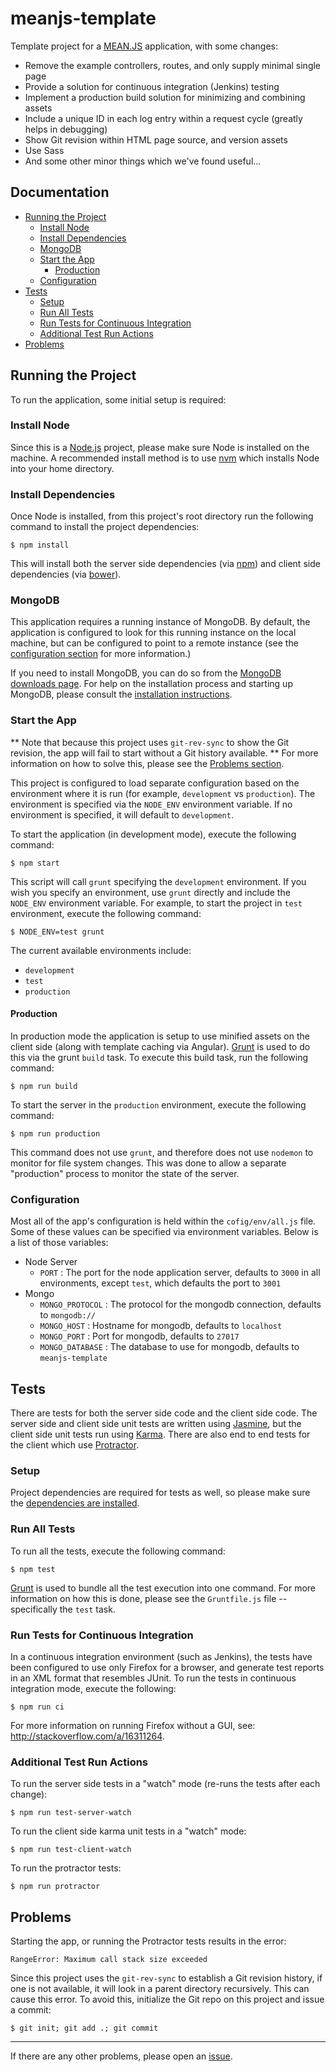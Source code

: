 # meanjs-template #

Template project for a [MEAN.JS](http://meanjs.org/) application, with some changes:
- Remove the example controllers, routes, and only supply minimal single page
- Provide a solution for continuous integration (Jenkins) testing
- Implement a production build solution for minimizing and combining assets
- Include a unique ID in each log entry within a request cycle (greatly helps in debugging)
- Show Git revision within HTML page source, and version assets
- Use Sass
- And some other minor things which we've found useful...

## Documentation ##

- [Running the Project](#running-the-project)
  - [Install Node](#install-node)
  - [Install Dependencies](#install-dependencies)
  - [MongoDB](#mongodb)
  - [Start the App](#start-the-app)
    - [Production](#production)
  - [Configuration](#configuration)
- [Tests](#tests)
  - [Setup](#setup)
  - [Run All Tests](#run-all-tests)
  - [Run Tests for Continuous Integration](#run-tests-for-continuous-integration)
  - [Additional Test Run Actions](#additional-test-run-actions)
- [Problems](#problems)

## Running the Project ##

To run the application, some initial setup is required:

### Install Node ###

Since this is a [Node.js](http://nodejs.org/) project, please make sure
Node is installed on the machine. A recommended install method is to use
[nvm](https://github.com/creationix/nvm) which installs Node into your
home directory.

### Install Dependencies ###

Once Node is installed, from this project's root directory run the following
command to install the project dependencies:

`$ npm install`

This will install both the server side dependencies
(via [npm](https://www.npmjs.org/)) and client side dependencies
(via [bower](http://bower.io/)).

### MongoDB ###

This application requires a running instance of MongoDB. By default, the
application is configured to look for this running instance on the local
machine, but can be configured to point to a remote instance (see the
[configuration section](#configuration) for more information.)

If you need to install MongoDB, you can do so from the
[MongoDB downloads page](https://www.mongodb.org/downloads). For help
on the installation process and starting up MongoDB, please consult
the [installation instructions](http://docs.mongodb.org/manual/installation/).

### Start the App ###

** Note that because this project uses `git-rev-sync` to show the Git revision,
the app will fail to start without a Git history available. **
For more information on how to solve this, please see the [Problems section](#problems).

This project is configured to load separate configuration based on the
environment where it is run (for example, `development` vs `production`).
The environment is specified via the `NODE_ENV` environment variable.
If no environment is specified, it will default to `development`.

To start the application (in development mode), execute the following command:

`$ npm start`

This script will call `grunt` specifying the `development` environment. If
you wish you specify an environment, use `grunt` directly and include the
`NODE_ENV` environment variable. For example, to start the project in `test`
environment, execute the following command:

`$ NODE_ENV=test grunt`

The current available environments include:

*   `development`
*   `test`
*   `production`

#### Production ####

In production mode the application is setup to use minified assets
on the client side (along with template caching via Angular).
[Grunt](http://gruntjs.com/) is used to do this via the grunt `build`
task. To execute this build task, run the following command:

`$ npm run build`

To start the server in the `production` environment, execute the following
command:

`$ npm run production`

This command does not use `grunt`, and therefore does not use `nodemon` to
monitor for file system changes. This was done to allow a separate "production"
process to monitor the state of the server.

### Configuration ###

Most all of the app's configuration is held within the `cofig/env/all.js` file.
Some of these values can be specified via environment variables. Below is a
list of those variables:

* Node Server
    * `PORT` : The port for the node application server, defaults to `3000` in all environments, except `test`, which defaults the port to `3001`
* Mongo
    * `MONGO_PROTOCOL` : The protocol for the mongodb connection, defaults to `mongodb://`
    * `MONGO_HOST` : Hostname for mongodb, defaults to `localhost`
    * `MONGO_PORT` : Port for mongodb, defaults to `27017`
    * `MONGO_DATABASE` : The database to use for mongodb, defaults to `meanjs-template`

## Tests ##

There are tests for both the server side code and the client side code.
The server side and client side unit tests are written using
[Jasmine](https://jasmine.github.io/), but the client side unit tests
run using [Karma](https://karma-runner.github.io). There are also
end to end tests for the client which use
[Protractor](http://angular.github.io/protractor).

### Setup ###

Project dependencies are required for tests as well, so please make
sure the [dependencies are installed](#install-dependencies).

### Run All Tests ###

To run all the tests, execute the following command:

`$ npm test`

[Grunt](http://gruntjs.com/) is used to bundle all the test execution
into one command. For more information on how this is done, please
see the `Gruntfile.js` file -- specifically the `test` task.

### Run Tests for Continuous Integration ###

In a continuous integration environment (such as Jenkins), the tests have been
configured to use only Firefox for a browser, and generate test reports in an
XML format that resembles JUnit. To run the tests in continuous integration mode,
execute the following:

`$ npm run ci`

For more information on running Firefox without a GUI, see: http://stackoverflow.com/a/16311264.

### Additional Test Run Actions ###

To run the server side tests in a "watch" mode (re-runs the tests after each change):

`$ npm run test-server-watch`

To run the client side karma unit tests in a "watch" mode:

`$ npm run test-client-watch`

To run the protractor tests:

`$ npm run protractor`

## Problems ##

Starting the app, or running the Protractor tests results in the error:

```
RangeError: Maximum call stack size exceeded
```

Since this project uses the `git-rev-sync` to establish a Git revision history, if
one is not available, it will look in a parent directory recursively. This can cause
this error. To avoid this, initialize the Git repo on this project and issue a commit:

`$ git init; git add .; git commit`

---------------------------------------

If there are any other problems, please open an [issue](https://github.com/CognitiveScale/meanjs-template/issues).
